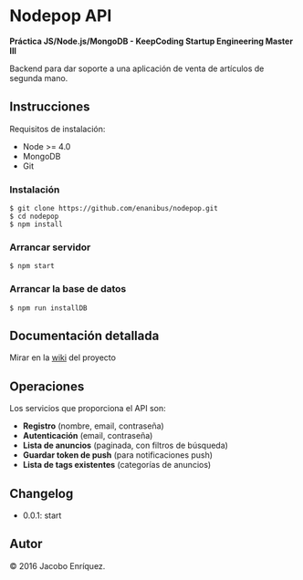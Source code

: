 # Nodepop API

**Práctica JS/Node.js/MongoDB - KeepCoding Startup Engineering Master III**

Backend para dar soporte a una aplicación de venta de artículos de segunda mano.

## Instrucciones

Requisitos de instalación:

- Node >= 4.0
- MongoDB
- Git

### Instalación

	$ git clone https://github.com/enanibus/nodepop.git
	$ cd nodepop
	$ npm install
      
### Arrancar servidor
	$ npm start
      
### Arrancar la base de datos
	$ npm run installDB
	
## Documentación detallada
Mirar en la [wiki](https://github.com/enanibus/nodepop/wiki) del proyecto

## Operaciones
Los servicios que proporciona el API son:

- **Registro** (nombre, email, contraseña)
- **Autenticación** (email, contraseña)
- **Lista de anuncios** (paginada, con filtros de búsqueda)
- **Guardar token de push** (para notificaciones push)
- **Lista de tags existentes** (categorías de anuncios)

## Changelog

* 0.0.1: start


## Autor

&copy; 2016 Jacobo Enríquez.


